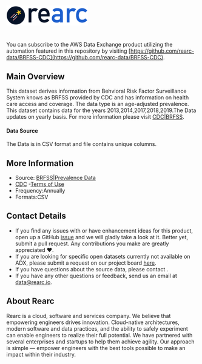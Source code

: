 <a href="https://www.rearc.io/data/">
    <img src="./rearc_logo_rgb.png" alt="Rearc Logo" title="Rearc Logo" height="52" />
</a>

# 

You can subscribe to the AWS Data Exchange product utilizing the automation featured in this repository by visiting [https://github.com/rearc-data/BRFSS-CDC](https://github.com/rearc-data/BRFSS-CDC). 

## Main Overview
This dataset derives information from Behvioral Risk Factor Surveillance System knows as BRFSS provided by CDC and has information on health care access and coverage. The data type is an age-adjusted prevalence. This dataset contains data for the years 2013,2014,2017,2018,2019.The Data updates on yearly basis.
For more information please visit [CDC|BRFSS](https://www.cdc.gov/brfss/index.html).

#### Data Source
The Data is in CSV format and file contains unique columns.
## More Information
- Source: [BRFSS|Prevalence Data](https://www.cdc.gov/brfss/brfssprevalence/index.html)     
- [CDC](https://www.cdc.gov)
-[Terms of Use](https://www.cdc.gov/other/privacy.html)
- Frequency:Annually
- Formats:CSV

## Contact Details
- If you find any issues with or have enhancement ideas for this product, open up a GitHub [issue](https://github.com/rearc-data/BRFSS-CDC) and we will gladly take a look at it. Better yet, submit a pull request. Any contributions you make are greatly appreciated :heart:.
- If you are looking for specific open datasets currently not available on ADX, please submit a request on our project board [here](https://github.com/orgs/rearc-data/projects).
- If you have questions about the source data, please contact .
- If you have any other questions or feedback, send us an email at data@rearc.io.

## About Rearc
Rearc is a cloud, software and services company. We believe that empowering engineers drives innovation. Cloud-native architectures, modern software and data practices, and the ability to safely experiment can enable engineers to realize their full potential. We have partnered with several enterprises and startups to help them achieve agility. Our approach is simple — empower engineers with the best tools possible to make an impact within their industry.
